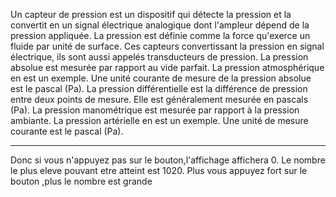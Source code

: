 Un capteur de pression est un dispositif qui détecte la pression et la convertit en un signal électrique analogique dont l'ampleur dépend de la pression appliquée. 
La pression est définie comme la force qu'exerce un fluide par unité de surface. Ces capteurs convertissant la pression en signal électrique, ils sont aussi appelés transducteurs de pression.
La pression absolue est mesurée par rapport au vide parfait. La pression atmosphérique en est un exemple. Une unité courante de mesure de la pression absolue est le pascal (Pa).
La pression différentielle est la différence de pression entre deux points de mesure. Elle est généralement mesurée en pascals (Pa). La pression manométrique est mesurée par rapport à la pression ambiante. La pression artérielle en est un exemple. Une unité de mesure courante est le pascal (Pa).

----------------------------------------------------------------------------------------------------------------------------------------------------------------------------------------------------------------------------------------------------
Donc si vous n'appuyez pas sur le bouton,l'affichage affichera 0. Le nombre le plus eleve pouvant etre atteint est 1020. Plus vous appuyez fort sur le bouton ,plus le nombre est grande 
